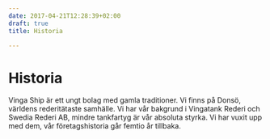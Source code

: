 ```yaml
---
date: 2017-04-21T12:28:39+02:00
draft: true
title: Historia

---
```


# Historia

Vinga Ship är ett ungt bolag med gamla traditioner. Vi finns på Donsö, världens rederi­tätaste samhälle. Vi har vår bakgrund i Vingatank Rederi och Swedia Rederi AB, mindre tankfartyg är vår absoluta styrka. Vi har vuxit upp med dem, vår företagshistoria går femtio år tillbaka.
